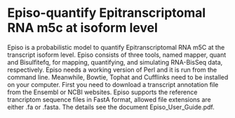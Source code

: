 # Episo-quantify Epitranscriptomal RNA m5c at isoform level
Episo is a probabilistic model to quantify Epitranscriptomal RNA m5C at the transcript isoform level. Episo consists of three tools, named mapper, quant and Bisulfitefq, for mapping, quantifying, and simulating RNA-BisSeq data, respectively. Episo needs a working version of Perl and it is run from the command line. Meanwhile, Bowtie, Tophat and Cufflinks need to be installed on your computer. First you need to download a transcript annotation file from the Ensembl or NCBI websites. Episo supports the reference trancriptom sequence files in FastA format, allowed file extensions are either .fa or .fasta. The details see the document Episo_User_Guide.pdf.
